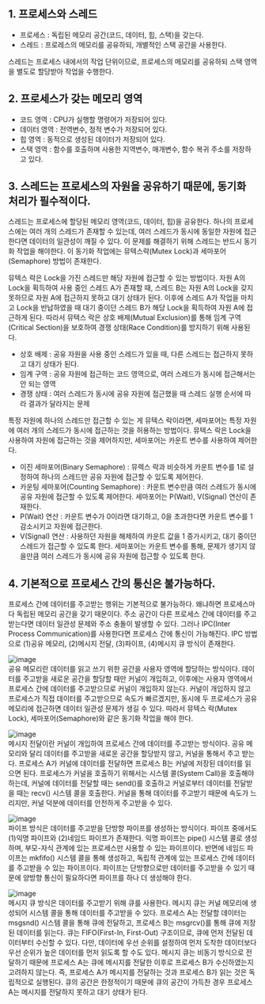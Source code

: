 ## 1. 프로세스와 스레드
- 프로세스 : 독립된 메모리 공간(코드, 데이터, 힙, 스택)을 갖는다.
- 스레드 : 프로레스의 메모리를 공유하되, 개별적인 스택 공간을 사용한다.

스레드는 프로세스 내에서의 작업 단위이므로, 프로세스의 메모리를 공유하되 스택 영역을 별도로 할당받아 작업을 수행한다.

## 2. 프로세스가 갖는 메모리 영역
- 코드 영역 : CPU가 실행할 명령어가 저장되어 있다.
- 데이터 영역 : 전역변수, 정적 변수가 저장되어 있다.
- 힙 영역 : 동적으로 생성된 데이터가 저장되어 있다.
- 스택 영역 : 함수를 호출하며 사용한 지역변수, 매개변수, 함수 복귀 주소를 저장하고 있다.

## 3. 스레드는 프로세스의 자원을 공유하기 때문에, 동기화 처리가 필수적이다.
스레드는 프로세스에 할당된 메모리 영역(코드, 데이터, 힙)을 공유한다. 하나의 프로세스에는 여러 개의 스레드가 존재할 수 있는데, 여러 스레드가 동시에 동일한 자원에 접근한다면 데이터의 일관성이 깨질 수 있다. 이 문제를 해결하기 위해 스레드는 반드시 동기화 작업을 해야한다. 이 동기화 작업에는 뮤텍스락(Mutex Lock)과 세마포어(Semaphore) 방법이 존재한다.

뮤텍스 락은 Lock을 가진 스레드만 해당 자원에 접근할 수 있는 방법이다. 자원 A의 Lock을 획득하여 사용 중인 스레드 A가 존재할 때, 스레드 B는 자원 A의 Lock을 갖지 못하므로 자원 A에 접근하지 못하고 대기 상태가 된다. 이후에 스레드 A가 작업을 마치고 Lock을 반납하였을 때 대기 중이던 스레드 B가 해당 Lock을 획득하여 자원 A에 접근하게 된다. 따라서 뮤텍스 락은 상호 배제(Mutual Exclusion)를 통해 임계 구역(Critical Section)을 보호하여 경쟁 상태(Race Condition)를 방지하기 위해 사용된다.
- 상호 배제 : 공유 자원을 사용 중인 스레드가 있을 때, 다른 스레드는 접근하지 못하고 대기 상태가 된다.
- 임계 구역 : 공유 자원에 접근하는 코드 영역으로, 여러 스레드가 동시에 접근해서는 안 되는 영역
- 경쟁 상태 : 여러 스레드가 동시에 공유 자원에 접근했을 때 스레드 실행 순서에 따라 결과가 달라지는 문제

특정 자원에 하나의 스레드만 접근할 수 있는 게 뮤텍스 락이라면, 세마포어는 특정 자원에 여러 개의 스레드가 동시에 접근하는 것을 허용하는 방법이다. 뮤텍스 락은 Lock을 사용하여 자원에 접근하는 것을 제어하지만, 세마포어는 카운트 변수를 사용하여 제어한다. 
- 이진 세마포어(Binary Semaphore) : 뮤렉스 락과 비슷하게 카운트 변수를 1로 설정하여 하나의 스레드만 공유 자원에 접근할 수 있도록 제어한다.
- 카운팅 세마포어(Counting Semaphore) : 카운트 변수만큼 여러 스레드가 동시에 공유 자원에 접근할 수 있도록 제어한다.
세마포어는 P(Wait), V(Signal) 연산이 존재한다. 
- P(Wait) 연산 : 카운트 변수가 0이라면 대기하고, 0을 초과한다면 카운트 변수를 1 감소시키고 자원에 접근한다.
- V(Signal) 연산 : 사용하던 자원을 해제하여 카운트 값을 1 증가시키고, 대기 중이던 스레드가 접근할 수 있도록 한다.
세마포어는 카운트 변수를 통해, 문제가 생기지 않을만큼 여러 스레드가 동시에 공유 자원에 접근할 수 있도록 한다.

## 4. 기본적으로 프로세스 간의 통신은 불가능하다.
프로세스 간에 데이터를 주고받는 행위는 기본적으로 불가능하다. 왜냐하면 프로세스마다 독립된 메모리 공간을 갖기 때문이다. 주소 공간이 다른 프로세스 간에 데이터를 주고받는다면 데이터 일관성 문제와 주소 충돌이 발생할 수 있다.
그러나 IPC(Inter Process Communication)를 사용한다면 프로세스 간에 통신이 가능해진다. IPC 방법으로 (1)공유 메모리, (2)메시지 전달, (3)파이프, (4)메시지 큐 방식이 존재한다.

![image](https://github.com/user-attachments/assets/0235e7a9-c5dc-4a99-90c8-41c0619ace9e) <br />
공유 메모리란 데이터를 읽고 쓰기 위한 공간을 사용자 영역에 할당하는 방식이다. 데이터를 주고받을 새로운 공간을 할당할 때만 커널이 개입하고, 이후에는 사용자 영역에서 프로세스 간에 데이터를 주고받으므로 커널이 개입하지 않는다. 커널이 개입하지 않고 프로세스가 직접 데이터를 주고받으므로 속도가 빠르겠지만, 동시에 두 프로세스가 공유 메모리에 접근하면 데이터 일관성 문제가 생길 수 있다. 따라서 뮤텍스 락(Mutex Lock), 세마포어(Semaphore)와 같은 동기화 작업을 해야 한다. 

![image](https://github.com/user-attachments/assets/aa79c893-caa8-499d-9049-315410ef10d3) <br />
메시지 전달이란 커널이 개입하여 프로세스 간에 데이터를 주고받는 방식이다. 공유 메모리와 달리 데이터를 주고받을 새로운 공간을 할당받지 않고, 커널을 통해서 주고 받는다. 프로세스 A가 커널에 데이터를 전달하면 프로세스 B는 커널에 저장된 데이터를 읽으면 된다. 프로세스가 커널을 호출하기 위해서는 시스템 콜(System Call)을 호출해야 하는데, 커널에 데이터를 전달할 때는 send()를 호출하고 커널로부터 데이터를 전달받을 때는 recv() 시스템 콜을 호출한다. 커널을 통해 데이터를 주고받기 때문에 속도가 느리지만, 커널 덕분에 데이터를 안전하게 주고받을 수 있다.


![image](https://github.com/user-attachments/assets/567ebbe2-0292-4227-8c3a-e627418f7beb) <br />
파이프 방식은 데이터를 주고받을 단방향 파이프를 생성하는 방식이다. 파이프 중에서도 (1)익명 파이프와 (2)네임드 파이프가 존재한다. 익명 파이프는 pipe() 시스템 콜로 생성하며, 부모-자식 관계에 있는 프로세스만 사용할 수 있는 파이프이다. 반면에 네임드 파이프는 mkfifo() 시스템 콜을 통해 생성하고, 독립적 관계에 있는 프로세스 간에 데이터를 주고받을 수 있는 파이프이다. 파이프는 단방향으로만 데이터를 주고받을 수 있기 때문에 양방향 통신이 필요하다면 파이프를 하나 더 생성해야 한다.


![image](https://github.com/user-attachments/assets/5bacf4f9-63cf-46ed-918f-41900c9e5655) <br />
메시지 큐 방식은 데이터를 주고받기 위해 큐를 사용한다. 메시지 큐는 커널 메모리에 생성되어 시스템 콜을 통해 데이터를 주고받을 수 있다. 프로세스 A는 전달할 데이터는 msgsnd() 시스템 콜을 통해 큐에 전달하고, 프로세스 B는 msgrcv()를 통해 큐에 저장된 데이터를 읽는다. 큐는 FIFO(First-In, First-Out) 구조이므로, 큐에 먼저 전달된 데이터부터 수신할 수 있다. 다만, 데이터에 우선 순위를 설정하여 먼저 도착한 데이터보다 우선 순위가 높은 데이터를 먼저 읽도록 할 수도 있다. 메시지 큐는 비동기 방식으로 전달하기 때문에 프로세스 A는 큐에 메시지를 전달한 이후로 프로세스 B가 수신하였는지 고려하지 않는다. 즉, 프로세스 A가 메시지를 전달하는 것과 프로세스 B가 읽는 것은 독립적으로 실행된다. 큐의 공간은 한정적이기 때문에 큐의 공간이 가득찬 경우 프로세스 A는 메시지를 전달하지 못하고 대기 상태가 된다.
